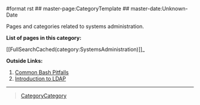 \#format rst \#\# master-page:CategoryTemplate \#\# master-date:Unknown-Date

Pages and categories related to systems administration.

**List of pages in this category:**

[[FullSearchCached(category:SystemsAdministration)]]\_

**Outside Links:**

1.  [Common Bash Pitfalls](http://mywiki.wooledge.org/BashPitfalls)
2.  [Introduction to LDAP](http://ldapman.org/articles/intro_to_ldap.html)

* * * * *

> [CategoryCategory](../CategoryCategory)
